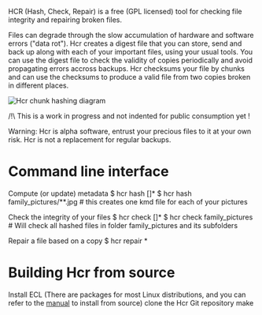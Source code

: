 HCR (Hash, Check, Repair) is a free (GPL licensed) tool for checking file integrity and repairing broken files.

Files can degrade through the slow accumulation of hardware and software errors ("data rot").
Hcr creates a digest file that you can store, send and back up along with each of your important files, using your usual tools.
You can use the digest file to check the validity of copies periodically and avoid propagating errors accross backups.
Hcr checksums your file by chunks and can use the checksums to produce a valid file from two copies broken in different places.

![Hcr chunk hashing diagram](https://cloud.githubusercontent.com/assets/185428/10698567/ed29af72-79b1-11e5-8f7f-5368c601e5c1.png)

/!\ This is a work in progress and not indented for public consumption yet !

Warning: Hcr is alpha software, entrust your precious files to it at your own risk.
Hcr is not a replacement for regular backups.


Command line interface
======================

Compute (or update) metadata
    $ hcr hash <file> [<file>]*
    $ hcr hash family_pictures/**.jpg # this creates one kmd file for each of your pictures
    
Check the integrity of your files
    $ hcr check <file> [<file>]*
    $ hcr check family_pictures # Will check all hashed files in folder family_pictures and its subfolders
    
Repair a file based on a copy
    $ hcr repair <file> <copy>*


Building Hcr from source
=========================

Install ECL (There are packages for most Linux distributions, and you can refer to the [manual](https://common-lisp.net/project/ecl/manual/pr01s06.html) to install from source)
clone the Hcr Git repository
make
